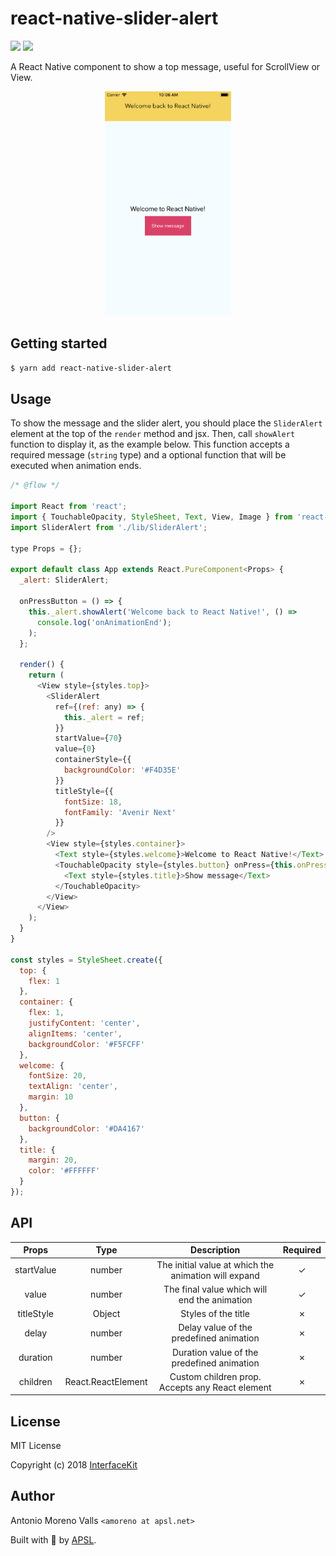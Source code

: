 # react-native-slider-alert

<p>
<img src="https://img.shields.io/npm/dm/react-native-slider-alert.svg" />
<img src="https://img.shields.io/npm/dt/react-native-slider-alert.svg" />
</p>

A React Native component to show a top message, useful for ScrollView or View.

<p align="center">
<img src="./simulator.png" height="40%" width="40%">
</p>

## Getting started

```sh
$ yarn add react-native-slider-alert
```

## Usage

To show the message and the slider alert, you should place the `SliderAlert` element at the top of the `render` method and jsx.
Then, call `showAlert` function to display it, as the example below. This function accepts a required message (`string` type) and a optional function that will be executed when animation ends.

```js
/* @flow */

import React from 'react';
import { TouchableOpacity, StyleSheet, Text, View, Image } from 'react-native';
import SliderAlert from './lib/SliderAlert';

type Props = {};

export default class App extends React.PureComponent<Props> {
  _alert: SliderAlert;

  onPressButton = () => {
    this._alert.showAlert('Welcome back to React Native!', () =>
      console.log('onAnimationEnd');
    );
  };

  render() {
    return (
      <View style={styles.top}>
        <SliderAlert
          ref={(ref: any) => {
            this._alert = ref;
          }}
          startValue={70}
          value={0}
          containerStyle={{
            backgroundColor: '#F4D35E'
          }}
          titleStyle={{
            fontSize: 18,
            fontFamily: 'Avenir Next'
          }}
        />
        <View style={styles.container}>
          <Text style={styles.welcome}>Welcome to React Native!</Text>
          <TouchableOpacity style={styles.button} onPress={this.onPressButton}>
            <Text style={styles.title}>Show message</Text>
          </TouchableOpacity>
        </View>
      </View>
    );
  }
}

const styles = StyleSheet.create({
  top: {
    flex: 1
  },
  container: {
    flex: 1,
    justifyContent: 'center',
    alignItems: 'center',
    backgroundColor: '#F5FCFF'
  },
  welcome: {
    fontSize: 20,
    textAlign: 'center',
    margin: 10
  },
  button: {
    backgroundColor: '#DA4167'
  },
  title: {
    margin: 20,
    color: '#FFFFFF'
  }
});
```

## API

|   Props    |        Type        |                     Description                      | Required |
| :--------: | :----------------: | :--------------------------------------------------: | :------: |
| startValue |       number       | The initial value at which the animation will expand |    ✓     |
|   value    |       number       |     The final value which will end the animation     |    ✓     |
| titleStyle |       Object       |                 Styles of the title                  |    ✗     |
|   delay    |       number       |       Delay value of the predefined animation        |    ✗     |
|  duration  |       number       |      Duration value of the predefined animation      |    ✗     |
|  children  | React.ReactElement |   Custom children prop. Accepts any React element    |    ✗     |

## License

MIT License

Copyright (c) 2018 [InterfaceKit](https://github.com/InterfaceKit)

## Author

Antonio Moreno Valls `<amoreno at apsl.net>`

Built with 💛 by [APSL](https://github.com/apsl).
